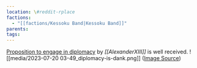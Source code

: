 ```yaml
---
location: \#reddit-rplace
factions:
  - "[[factions/Kessoku Band|Kessoku Band]]"
parents: 
tags: 
---
```

[Proposition to engage in diplomacy](discord://discord.com/channels/1093664259273130084/1131230952119615600/1131432669260038185) by *[[AlexanderXIII]]* is well received.
![[media/2023-07-20 03-49_diplomacy-is-dank.png]]
([Image Source](discord://discord.com/channels/1093664259273130084/1131230952119615600/1131432896025067672))
